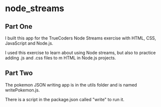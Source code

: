 # node_streams

## Part One

I built this app for the TrueCoders Node Streams exercise with HTML, CSS,
JavaScript and Node.js.

I used this exercise to learn about using Node streams, but also to
practice adding .js and .css files to m HTML in Node.js projects.

## Part Two

The pokemon JSON writing app is in the utils folder and is named writePokemon.js.

There is a script in the package.json called "write" to run it.
